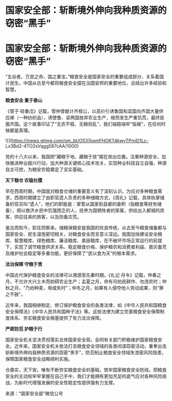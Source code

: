 # 国家安全部：斩断境外伸向我种质资源的窃密“黑手”

# 国家安全部：斩断境外伸向我种质资源的窃密“黑手”

“五谷者，万民之命，国之重宝。”粮食安全是国家安全的重要组成部分，关系着国计民生。中国从古至今都将粮食安全摆在治国安邦的重要地位，总结出许多经验和智慧。

**粮食安全 重于泰山**

《管子·轻重戊》记载，管仲曾献计齐桓公，以高价引诱鲁国和梁国向齐国大量供应绨（一种纺织品），诱使鲁、梁两国放弃农业生产，继而发生严重饥荒，最终臣服齐国。这个故事印证了“无农不稳、无粮则乱”，我们端稳端牢“饭碗”，在任何时候都是真理。

![](https://inews.gtimg.com/om_bt/O537psmFHOKT4kwyTPmiD1Lc-
Lx3Bd2-4TO2sVqgg587cAA/1000)

党的十八大以来，我国把“藏粮于地、藏粮于技”摆在突出位置。注重种源安全，加快推进种业振兴行动，加大种源关键核心技术攻关，实现种业科技自立自强、种源自主可控，为粮安农稳奠定了坚实基础。

**天下粮仓 农稳社稷**

早在西周时期，中国就对粮食仓储的重要意义有了深刻认识。为应对多种粮食需求，西周时期建立了由职官遗人负责的多种储粮方式，《周礼》记载，具体执掌储备的官员叫“遗人”，他们的职能是：掌管从国家到县都的委积（指粮食等财务储备），用以救济乡民中饥饿困乏的人，抚养为国牺牲者的家属，供给出入都城的宾客，供应往来的旅客，以及防备灾荒。

鉴古而知今，彰往而察来。储粮保粮安是我国的优良传统，从古至今粮食储备都与国家安全、民生温饱密切相关，对粮食安全而言意义深远。我国加快建设安全粮库、智慧粮库、绿色粮库、廉洁粮库、美丽粮库，在不破坏市场正常运行的前提下，实现了调节粮食供求关系、稳定粮食价格、保护粮农和消费者利益、救灾备荒及维护社会稳定等多重功能，更好保障了“民以食为天”的根本需求。

**法治保障 守粮于责**

中国古代保护粮食安全的法律可以溯源至先秦时期。《礼记·月令》记载，仲春之月，不允许大兴土木而妨碍农业生产；孟夏之月，命有司劝民耕作、勿违农时；仲秋之月，“乃劝种麦，毋或失时”；仲冬之月，如果有人侵夺他人劳动成果，则“罪之不赦”。

近年来，我国相继制定、修订保护粮食安全的各类法律，如《中华人民共和国粮食安全保障法》《中华人民共和国种子法》等。这些法律为建立完善粮食安全保障制度体系、夯实粮食安全根基提供了有力法治保障。

**严密防范 护粮于行**

国家安全机关坚决贯彻落实总体国家安全观，会同有关部门积极维护国家粮食安全。近年来，国家安全机关依法打击粮食安全领域的各类间谍窃密活动，重拳出击斩断境外伸向我种质资源的窃密“黑手”，防范制止粮食安全领域失泄密风险隐患，保障国家粮食安全战略顺利实施。

仓廪实，天下安。唯有不断夯实粮食安全的基础，筑牢国家粮食安全防线，把粮食安全的主动权牢牢掌握在自己手中，我们才能拥有更加充足的底气应对各种风险挑战，为新时代增强发展的安全性稳定性提供强有力支撑。

来源：“国家安全部”微信公号

